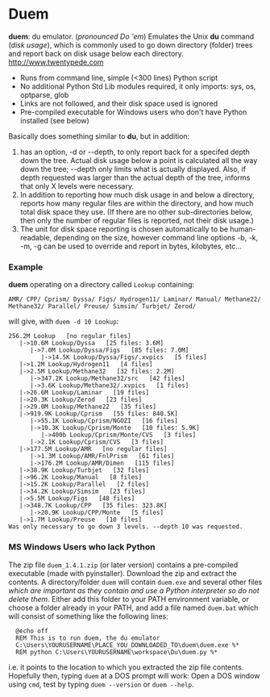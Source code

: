 # Duem

**duem**: du emulator. (*pronounced Do 'em*) Emulates the Unix **du** command (*disk usage*), which is commonly used to go down directory (folder) trees and report back on disk usage below each directory.<br>
http://www.twentypede.com
* Runs from command line, simple (<300 lines) Python script</li>
* No additional Python Std Lib modules required, it only imports: sys, os, optparse, glob</li>
* Links are not followed, and their disk space used is ignored</li>
* Pre-compiled executable for Windows users who don't have Python installed (see below)</li>

Basically does something similar to **du**, but in addition:
1. has an option, -d or --depth, to only report back for a specifed depth down the tree. Actual disk usage below a point is calculated all the way down the tree; --depth only limits what is actually displayed. Also, if depth requested was larger than the actual depth of the tree, informs that only X levels were necessary.
1. In addition to reporting how much disk usage in and below a directory, reports how many
regular files are within the directory, and how much total disk space they use. (If there are no
  other sub-directories below, then only the number of regular files is reported, not their disk usage.)
1. The unit for disk space reporting is chosen automatically to be human-readable, depending on the size, however command line options -b, -k, -m, -g can be used to override and report in bytes, kilobytes, etc...

### Example
**duem** operating on a directory called `Lookup` containing:
```
AMR/ CPP/ Cprism/ Dyssa/ Figs/ Hydrogen11/ Laminar/ Manual/ Methane22/
Methane32/ Parallel/ Preuse/ Simsim/ Turbjet/ Zerod/
```
will give, with `duem -d 10 Lookup`:
```
256.2M Lookup   [no regular files]
   |->10.6M Lookup/Dyssa   [25 files: 3.6M]
      |->7.0M Lookup/Dyssa/Figs   [85 files: 7.0M]
         |->14.5K Lookup/Dyssa/Figs/.xvpics   [5 files]
   |->1.2M Lookup/Hydrogen11   [4 files]
   |->2.5M Lookup/Methane32   [32 files: 2.2M]
      |->347.2K Lookup/Methane32/src   [42 files]
      |->3.6K Lookup/Methane32/.xvpics   [1 files]
   |->26.6M Lookup/Laminar   [19 files]
   |->20.3K Lookup/Zerod   [23 files]
   |->29.0M Lookup/Methane22   [35 files]
   |->919.9K Lookup/Cprism   [55 files: 840.5K]
      |->55.1K Lookup/Cprism/NGOZI   [16 files]
      |->10.3K Lookup/Cprism/Monte   [10 files: 5.9K]
         |->400b Lookup/Cprism/Monte/CVS   [3 files]
      |->2.1K Lookup/Cprism/CVS   [3 files]
   |->177.5M Lookup/AMR   [no regular files]
      |->1.3M Lookup/AMR/FnlPrism   [61 files]
      |->176.2M Lookup/AMR/Dimen   [115 files]
   |->38.9K Lookup/Turbjet   [32 files]
   |->96.2K Lookup/Manual   [8 files]
   |->15.2K Lookup/Parallel   [2 files]
   |->34.2K Lookup/Simsim   [23 files]
   |->5.5M Lookup/Figs   [48 files]
   |->348.7K Lookup/CPP   [35 files: 323.8K]
      |->20.9K Lookup/CPP/Monte   [5 files]
   |->1.7M Lookup/Preuse   [10 files]
Was only necessary to go down 3 levels. --depth 10 was requested.
```

### MS Windows Users who lack Python
The zip file `duem_1.4.1.zip` (or later version) contains a pre-compiled executable (made with pyinstaller). Download the zip and extract the contents. A directory/folder `duem` will contain `duem.exe` and several other files *which are important as they contain and use a Python interpreter so do not delete them*. Either add this folder to your PATH environment variable, or choose a folder already in your PATH, and add a file named `duem.bat` which will consist of something like the following lines:
```
  @echo off 
  REM This is to run duem, the du emulator
  C:\Users\YOURUSERNAME\PLACE_YOU_DOWNLOADED_TO\duem\duem.exe %*
  REM python C:\Users\YOURUSERNAME\workspace\Du\duem.py %*
```
i.e. it points to the location to which you extracted the zip file contents. Hopefully then, typing `duem` at a DOS prompt will work: Open a DOS window using `cmd`, test by typing `duem --version` or `duem --help`.
